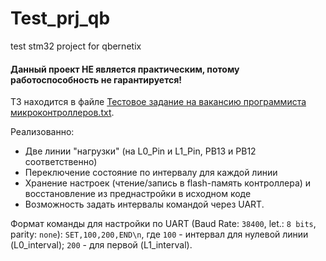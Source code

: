 # Test_prj_qb
test stm32 project for qbernetix

#### Данный проект НЕ является практическим, потому работоспособность не гарантируется!  
  
ТЗ находится в файле [Тестовое задание на вакансию программиста микроконтроллеров.txt](https://github.com/AlexanderChad/Test_prj_qb/blob/main/%D0%A2%D0%B5%D1%81%D1%82%D0%BE%D0%B2%D0%BE%D0%B5%20%D0%B7%D0%B0%D0%B4%D0%B0%D0%BD%D0%B8%D0%B5%20%D0%BD%D0%B0%20%D0%B2%D0%B0%D0%BA%D0%B0%D0%BD%D1%81%D0%B8%D1%8E%20%D0%BF%D1%80%D0%BE%D0%B3%D1%80%D0%B0%D0%BC%D0%BC%D0%B8%D1%81%D1%82%D0%B0%20%D0%BC%D0%B8%D0%BA%D1%80%D0%BE%D0%BA%D0%BE%D0%BD%D1%82%D1%80%D0%BE%D0%BB%D0%BB%D0%B5%D1%80%D0%BE%D0%B2.txt).  
  
  Реализованно:
- Две линии "нагрузки" (на L0_Pin и L1_Pin, PB13 и PB12 соответственно)  
- Переключение состояние по интервалу для каждой линии  
- Хранение настроек (чтение/запись в flash-память контроллера) и восстановление из преднастройки в исходном коде  
- Возможность задать интервалы командой через UART.  

Формат команды для настройки по UART (Baud Rate: `38400`, let.: `8 bits`, parity: `none`): `SET,100,200,END\n`, где `100` - интервал для нулевой линии (L0_interval); `200` - для первой (L1_interval).  

